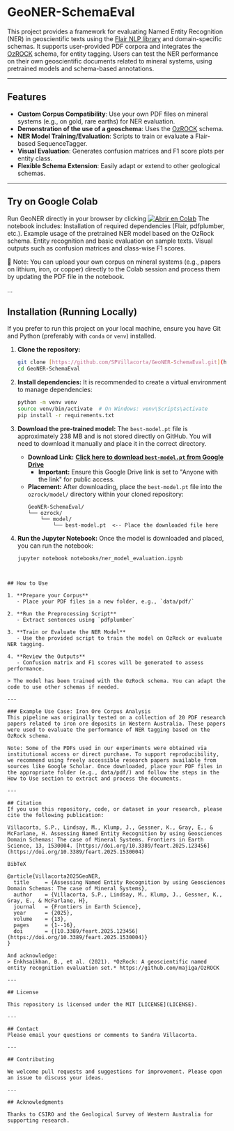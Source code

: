 # GeoNER-SchemaEval
This project provides a framework for evaluating Named Entity Recognition (NER) in geoscientific texts using the [Flair NLP library](https://github.com/flairNLP/flair) and domain-specific schemas. It supports user-provided PDF corpora and integrates the [OzROCK](https://github.com/majiga/OzROCK) schema, for entity tagging.
Users can test the NER performance on their own geoscientific documents related to mineral systems, using pretrained models and schema-based annotations.

---

## Features

- **Custom Corpus Compatibility**: Use your own PDF files on mineral systems (e.g., on gold, rare earths) for NER evaluation.
- **Demonstration of the use of a geoschema**: Uses the [OzROCK](https://github.com/majiga/OzROCK) schema.
- **NER Model Training/Evaluation**: Scripts to train or evaluate a Flair-based SequenceTagger.
- **Visual Evaluation**: Generates confusion matrices and F1 score plots per entity class.
- **Flexible Schema Extension**: Easily adapt or extend to other geological schemas.

---

## Try on Google Colab
Run GeoNER directly in your browser by clicking 
[![Abrir en Colab](https://colab.research.google.com/assets/colab-badge.svg)](https://colab.research.google.com/github/SPVillacorta/GeoNER-SchemaEval/blob/main/notebooks/geoner_schema_eval.ipynb)
The notebook includes:
Installation of required dependencies (Flair, pdfplumber, etc.).
Example usage of the pretrained NER model based on the OzRock schema.
Entity recognition and basic evaluation on sample texts.
Visual outputs such as confusion matrices and class-wise F1 scores.

📁 Note: You can upload your own corpus on mineral systems (e.g., papers on lithium, iron, or copper) directly to the Colab session and process them by updating the PDF file in the notebook.

...

## Installation (Running Locally)

If you prefer to run this project on your local machine, ensure you have Git and Python (preferably with `conda` or `venv`) installed.

1.  **Clone the repository:**
    ```bash
    git clone [https://github.com/SPVillacorta/GeoNER-SchemaEval.git](https://github.com/SPVillacorta/GeoNER-SchemaEval.git)
    cd GeoNER-SchemaEval
    ```

2.  **Install dependencies:**
    It is recommended to create a virtual environment to manage dependencies:
    ```bash
    python -m venv venv
    source venv/bin/activate  # On Windows: venv\Scripts\activate
    pip install -r requirements.txt
    ```

3.  **Download the pre-trained model:**
    The `best-model.pt` file is approximately 238 MB and is not stored directly on GitHub. You will need to download it manually and place it in the correct directory.
    * **Download Link:** [**Click here to download `best-model.pt` from Google Drive**](YOUR_GOOGLE_DRIVE_DIRECT_DOWNLOAD_LINK_HERE)
        * **Important:** Ensure this Google Drive link is set to "Anyone with the link" for public access.
    * **Placement:** After downloading, place the `best-model.pt` file into the `ozrock/model/` directory within your cloned repository:
        ```
        GeoNER-SchemaEval/
        └── ozrock/
            └── model/
                └── best-model.pt  <-- Place the downloaded file here
        ```

4.  **Run the Jupyter Notebook:**
    Once the model is downloaded and placed, you can run the notebook:
    ```bash
    jupyter notebook notebooks/ner_model_evaluation.ipynb
    ```

```


## How to Use

1. **Prepare your Corpus**
   - Place your PDF files in a new folder, e.g., `data/pdf/`

2. **Run the Preprocessing Script**
   - Extract sentences using `pdfplumber`

3. **Train or Evaluate the NER Model**
   - Use the provided script to train the model on OzRock or evaluate NER tagging.

4. **Review the Outputs**
   - Confusion matrix and F1 scores will be generated to assess performance.

> The model has been trained with the OzRock schema. You can adapt the code to use other schemas if needed.

---

### Example Use Case: Iron Ore Corpus Analysis
This pipeline was originally tested on a collection of 20 PDF research papers related to iron ore deposits in Western Australia. These papers were used to evaluate the performance of NER tagging based on the OzRock schema.

Note: Some of the PDFs used in our experiments were obtained via institutional access or direct purchase. To support reproducibility, we recommend using freely accessible research papers available from sources like Google Scholar. Once downloaded, place your PDF files in the appropriate folder (e.g., data/pdf/) and follow the steps in the How to Use section to extract and process the documents.

---

## Citation
If you use this repository, code, or dataset in your research, please cite the following publication:

Villacorta, S.P., Lindsay, M., Klump, J., Gessner, K., Gray, E., & McFarlane, H. Assessing Named Entity Recognition by using Geosciences Domain Schemas: The case of Mineral Systems. Frontiers in Earth Science, 13, 1530004. [https://doi.org/10.3389/feart.2025.123456](https://doi.org/10.3389/feart.2025.1530004)

BibTeX

@article{Villacorta2025GeoNER,
  title     = {Assessing Named Entity Recognition by using Geosciences Domain Schemas: The case of Mineral Systems},
  author    = {Villacorta, S.P., Lindsay, M., Klump, J., Gessner, K., Gray, E., & McFarlane, H},
  journal   = {Frontiers in Earth Science},
  year      = {2025},
  volume    = {13},
  pages     = {1--16},
  doi       = {[10.3389/feart.2025.123456](https://doi.org/10.3389/feart.2025.1530004)}
}

And acknowledge:
> Enkhsaikhan, B., et al. (2021). *OzRock: A geoscientific named entity recognition evaluation set.* https://github.com/majiga/OzROCK

---

## License

This repository is licensed under the MIT [LICENSE](LICENSE).

---

## Contact
Please email your questions or comments to Sandra Villacorta.

---

## Contributing

We welcome pull requests and suggestions for improvement. Please open an issue to discuss your ideas.

---

## Acknowledgments

Thanks to CSIRO and the Geological Survey of Western Australia for supporting research.
